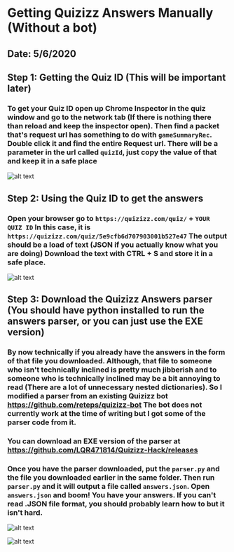 # Getting Quizizz Answers Manually (Without a bot)

## Date: 5/6/2020

## Step 1: Getting the Quiz ID (This will be important later)

### To get your Quiz ID open up Chrome Inspector in the quiz window and go to the network tab (If there is nothing there than reload and keep the inspector open). Then find a packet that's request url has something to do with `gameSummaryRec`. Double click it and find the entire Request url. There will be a parameter in the url called `quizId`, just copy the value of that and keep it in a safe place

![alt text](https://github.com/LQR471814/Quizizz-Hack/blob/master/get-quizID-1.jpg)

## Step 2: Using the Quiz ID to get the answers

### Open your browser go to `https://quizizz.com/quiz/` + `YOUR QUIZ ID` In this case, it is `https://quizizz.com/quiz/5e9cfb6d707903001b527e47` The output should be a load of text (JSON if you actually know what you are doing) Download the text with CTRL + S and store it in a safe place.

![alt text](https://github.com/LQR471814/Quizizz-Hack/blob/master/get-answers-1.jpg)

## Step 3: Download the Quizizz Answers parser (You should have python installed to run the answers parser, or you can just use the EXE version)

### By now technically if you already have the answers in the form of that file you downloaded. Although, that file to someone who isn't technically inclined is pretty much jibberish and to someone who is technically inclined may be a bit annoying to read (There are a lot of unnecessary nested dictionaries). So I modified a parser from an existing Quizizz bot <https://github.com/reteps/quizizz-bot> The bot does not currently work at the time of writing but I got some of the parser code from it.

### You can download an EXE version of the parser at <https://github.com/LQR471814/Quizizz-Hack/releases>

### Once you have the parser downloaded, put the `parser.py` and the file you downloaded earlier in the same folder. Then run `parser.py` and it will output a file called `answers.json`. Open `answers.json` and boom! You have your answers. If you can't read .JSON file format, you should probably learn how to but it isn't hard.

![alt text](https://github.com/LQR471814/Quizizz-Hack/blob/master/get-answers-2.jpg)

![alt text](https://github.com/LQR471814/Quizizz-Hack/blob/master/get-answers-4.jpg)
